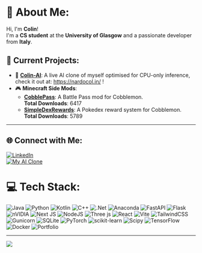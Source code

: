 # 💫 About Me:
Hi, I'm **Colin**!  
I'm a **CS student** at the **University of Glasgow** and a passionate developer from **Italy**.  

## 🔭 Current Projects:
- 🌟 **[Colin-AI](https://github.com/turiddu25/Colin-AI)**: A live AI clone of myself optimised for CPU-only inference, check it out at: https://nardocol.in/ !  
- 🎮 **Minecraft Side Mods**:  
  - [**CobblePass**](https://github.com/turiddu25/CobblePass): A Battle Pass mod for Cobblemon.  
    **Total Downloads**:  
    <!-- COBBLEPASS_DOWNLOADS_PLACEHOLDER -->
      6417
    <!-- /COBBLEPASS_DOWNLOADS_PLACEHOLDER -->
  - [**SimpleDexRewards**](https://github.com/turiddu25/Cobblemon--Simple-Dex-Rewards): A Pokedex reward system for Cobblemon.  
    **Total Downloads**:  
    <!-- SIMPLEDEXREWARDS_DOWNLOADS_PLACEHOLDER -->
      5789
    <!-- /SIMPLEDEXREWARDS_DOWNLOADS_PLACEHOLDER -->

---

## 🌐 Connect with Me:
[![LinkedIn](https://img.shields.io/badge/LinkedIn-%230077B5.svg?style=for-the-badge&logo=linkedin&logoColor=white)](https://linkedin.com/in/colin-salvatore-nardo)  
[![My AI Clone](https://img.shields.io/badge/My%20AI%20Clone-8A2BE2?style=for-the-badge)](https://nardocol.in)

# 💻 Tech Stack:
![Java](https://img.shields.io/badge/java-%23ED8B00.svg?style=for-the-badge&logo=openjdk&logoColor=white) ![Python](https://img.shields.io/badge/python-3670A0?style=for-the-badge&logo=python&logoColor=ffdd54) ![Kotlin](https://img.shields.io/badge/kotlin-%237F52FF.svg?style=for-the-badge&logo=kotlin&logoColor=white) ![C++](https://img.shields.io/badge/c++-%2300599C.svg?style=for-the-badge&logo=c%2B%2B&logoColor=white) ![.Net](https://img.shields.io/badge/.NET-5C2D91?style=for-the-badge&logo=.net&logoColor=white) ![Anaconda](https://img.shields.io/badge/Anaconda-%2344A833.svg?style=for-the-badge&logo=anaconda&logoColor=white) ![FastAPI](https://img.shields.io/badge/FastAPI-005571?style=for-the-badge&logo=fastapi) ![Flask](https://img.shields.io/badge/flask-%23000.svg?style=for-the-badge&logo=flask&logoColor=white) ![nVIDIA](https://img.shields.io/badge/cuda-000000.svg?style=for-the-badge&logo=nVIDIA&logoColor=green) ![Next JS](https://img.shields.io/badge/Next-black?style=for-the-badge&logo=next.js&logoColor=white) ![NodeJS](https://img.shields.io/badge/node.js-6DA55F?style=for-the-badge&logo=node.js&logoColor=white) ![Three js](https://img.shields.io/badge/threejs-black?style=for-the-badge&logo=three.js&logoColor=white) ![React](https://img.shields.io/badge/react-%2320232a.svg?style=for-the-badge&logo=react&logoColor=%2361DAFB) ![Vite](https://img.shields.io/badge/vite-%23646CFF.svg?style=for-the-badge&logo=vite&logoColor=white) ![TailwindCSS](https://img.shields.io/badge/tailwindcss-%2338B2AC.svg?style=for-the-badge&logo=tailwind-css&logoColor=white) ![Gunicorn](https://img.shields.io/badge/gunicorn-%298729.svg?style=for-the-badge&logo=gunicorn&logoColor=white) ![SQLite](https://img.shields.io/badge/sqlite-%2307405e.svg?style=for-the-badge&logo=sqlite&logoColor=white) ![PyTorch](https://img.shields.io/badge/PyTorch-%23EE4C2C.svg?style=for-the-badge&logo=PyTorch&logoColor=white) ![scikit-learn](https://img.shields.io/badge/scikit--learn-%23F7931E.svg?style=for-the-badge&logo=scikit-learn&logoColor=white) ![Scipy](https://img.shields.io/badge/SciPy-%230C55A5.svg?style=for-the-badge&logo=scipy&logoColor=%white) ![TensorFlow](https://img.shields.io/badge/TensorFlow-%23FF6F00.svg?style=for-the-badge&logo=TensorFlow&logoColor=white) ![Docker](https://img.shields.io/badge/docker-%230db7ed.svg?style=for-the-badge&logo=docker&logoColor=white) ![Portfolio](https://img.shields.io/badge/Portfolio-%23000000.svg?style=for-the-badge&logo=firefox&logoColor=#FF7139)


---
[![](https://visitcount.itsvg.in/api?id=turiddu25&icon=0&color=1)](https://visitcount.itsvg.in)

<!-- Proudly created with GPRM ( https://gprm.itsvg.in ) -->

